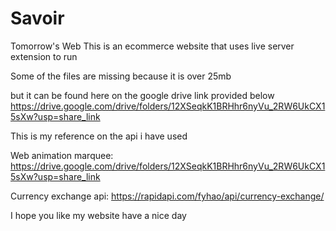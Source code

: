 # Savoir
Tomorrow's Web
This is an ecommerce website that uses live server extension to run

Some of the files are missing because it is over 25mb

but it can be found here on the google drive link provided below
https://drive.google.com/drive/folders/12XSeqkK1BRHhr6nyVu_2RW6UkCX15sXw?usp=share_link

This is my reference on the api i have used

Web animation marquee:
https://drive.google.com/drive/folders/12XSeqkK1BRHhr6nyVu_2RW6UkCX15sXw?usp=share_link

Currency exchange api:
https://rapidapi.com/fyhao/api/currency-exchange/

I hope you like my website have a nice day
